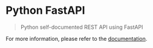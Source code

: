 # Python FastAPI

> Python self-documented REST API using FastAPI

For more information, please refer to the [documentation](https://templates.sylvan.ovh/templates/python-fastapi).


